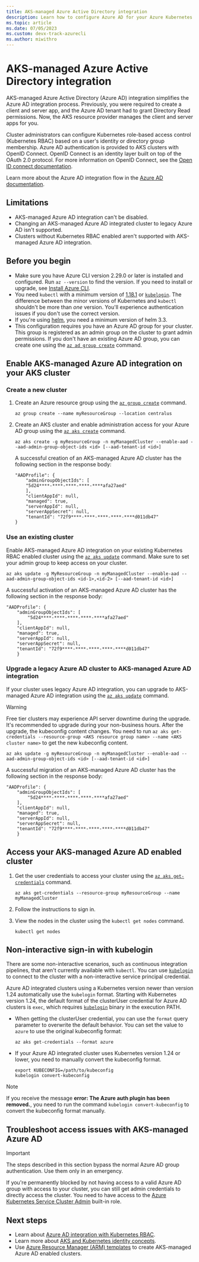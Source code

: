 ```yaml
---
title: AKS-managed Azure Active Directory integration
description: Learn how to configure Azure AD for your Azure Kubernetes Service (AKS) clusters.
ms.topic: article
ms.date: 07/05/2023
ms.custom: devx-track-azurecli
ms.author: miwithro
---
```


# AKS-managed Azure Active Directory integration

AKS-managed Azure Active Directory (Azure AD) integration simplifies the Azure AD integration process. Previously, you were required to create a client and server app, and the Azure AD tenant had to grant Directory Read permissions. Now, the AKS resource provider manages the client and server apps for you.

Cluster administrators can configure Kubernetes role-based access control (Kubernetes RBAC) based on a user's identity or directory group membership. Azure AD authentication is provided to AKS clusters with OpenID Connect. OpenID Connect is an identity layer built on top of the OAuth 2.0 protocol. For more information on OpenID Connect, see the [Open ID connect documentation][open-id-connect].

Learn more about the Azure AD integration flow in the [Azure AD documentation](concepts-identity.md#azure-ad-integration).

## Limitations

* AKS-managed Azure AD integration can't be disabled.
* Changing an AKS-managed Azure AD integrated cluster to legacy Azure AD isn't supported.
* Clusters without Kubernetes RBAC enabled aren't supported with AKS-managed Azure AD integration.

## Before you begin

* Make sure you have Azure CLI version 2.29.0 or later is installed and configured. Run `az --version` to find the version. If you need to install or upgrade, see [Install Azure CLI](/cli/azure/install-azure-cli).
* You need `kubectl` with a minimum version of [1.18.1](https://github.com/kubernetes/kubernetes/blob/master/CHANGELOG/CHANGELOG-1.18.md#v1181) or [`kubelogin`][kubelogin]. The difference between the minor versions of Kubernetes and `kubectl` shouldn't be more than *one* version. You'll experience authentication issues if you don't use the correct version.
* If you're using [helm](https://github.com/helm/helm), you need a minimum version of helm 3.3.
* This configuration requires you have an Azure AD group for your cluster. This group is registered as an admin group on the cluster to grant admin permissions. If you don't have an existing Azure AD group, you can create one using the [`az ad group create`](/cli/azure/ad/group#az_ad_group_create) command.

## Enable AKS-managed Azure AD integration on your AKS cluster

### Create a new cluster

1. Create an Azure resource group using the [`az group create`][az-group-create] command.

    ```azurecli-interactive
    az group create --name myResourceGroup --location centralus
    ```

2. Create an AKS cluster and enable administration access for your Azure AD group using the [`az aks create`][az-aks-create] command.

    ```azurecli-interactive
    az aks create -g myResourceGroup -n myManagedCluster --enable-aad --aad-admin-group-object-ids <id> [--aad-tenant-id <id>]
    ```

    A successful creation of an AKS-managed Azure AD cluster has the following section in the response body:

    ```output
    "AADProfile": {
        "adminGroupObjectIds": [
        "5d24****-****-****-****-****afa27aed"
        ],
        "clientAppId": null,
        "managed": true,
        "serverAppId": null,
        "serverAppSecret": null,
        "tenantId": "72f9****-****-****-****-****d011db47"
    }
    ```

### Use an existing cluster

Enable AKS-managed Azure AD integration on your existing Kubernetes RBAC enabled cluster using the [`az aks update`][az-aks-update] command. Make sure to set your admin group to keep access on your cluster.

```azurecli-interactive
az aks update -g MyResourceGroup -n myManagedCluster --enable-aad --aad-admin-group-object-ids <id-1>,<id-2> [--aad-tenant-id <id>]
```

A successful activation of an AKS-managed Azure AD cluster has the following section in the response body:

```output
"AADProfile": {
    "adminGroupObjectIds": [
        "5d24****-****-****-****-****afa27aed"
    ],
    "clientAppId": null,
    "managed": true,
    "serverAppId": null,
    "serverAppSecret": null,
    "tenantId": "72f9****-****-****-****-****d011db47"
    }
```

### Upgrade a legacy Azure AD cluster to AKS-managed Azure AD integration

If your cluster uses legacy Azure AD integration, you can upgrade to AKS-managed Azure AD integration using the [`az aks update`][az-aks-update] command.

> [!WARNING]
> Free tier clusters may experience API server downtime during the upgrade. It's recommended to upgrade during your non-business hours. 
> After the upgrade, the kubeconfig content changes. You need to run `az aks get-credentials --resource-group <AKS resource group name> --name <AKS cluster name>` to get the new kubeconfig content.

```azurecli-interactive
az aks update -g myResourceGroup -n myManagedCluster --enable-aad --aad-admin-group-object-ids <id> [--aad-tenant-id <id>]
```

A successful migration of an AKS-managed Azure AD cluster has the following section in the response body:

```output
"AADProfile": {
    "adminGroupObjectIds": [
        "5d24****-****-****-****-****afa27aed"
    ],
    "clientAppId": null,
    "managed": true,
    "serverAppId": null,
    "serverAppSecret": null,
    "tenantId": "72f9****-****-****-****-****d011db47"
    }
```

## Access your AKS-managed Azure AD enabled cluster

1. Get the user credentials to access your cluster using the [`az aks get-credentials`][az-aks-get-credentials] command.

    ```azurecli-interactive
    az aks get-credentials --resource-group myResourceGroup --name myManagedCluster
    ```

2. Follow the instructions to sign in.

3. View the nodes in the cluster using the `kubectl get nodes` command.

    ```azurecli-interactive
    kubectl get nodes
    ```

## Non-interactive sign-in with kubelogin

There are some non-interactive scenarios, such as continuous integration pipelines, that aren't currently available with `kubectl`. You can use [`kubelogin`][kubelogin] to connect to the cluster with a non-interactive service principal credential.

Azure AD integrated clusters using a Kubernetes version newer than version 1.24 automatically use the `kubelogin` format. Starting with Kubernetes version 1.24, the default format of the clusterUser credential for Azure AD clusters is `exec`, which requires [`kubelogin`][kubelogin] binary in the execution PATH.

* When getting the clusterUser credential, you can use the `format` query parameter to overwrite the default behavior. You can set the value to `azure` to use the original kubeconfig format:

    ```azurecli-interactive
    az aks get-credentials --format azure
    ```
    
* If your Azure AD integrated cluster uses Kubernetes version 1.24 or lower, you need to manually convert the kubeconfig format.

    ```azurecli-interactive
    export KUBECONFIG=/path/to/kubeconfig
    kubelogin convert-kubeconfig
    ```

> [!NOTE]
> If you receive the message **error: The Azure auth plugin has been removed.**, you need to run the command `kubelogin convert-kubeconfig` to convert the kubeconfig format manually.

## Troubleshoot access issues with AKS-managed Azure AD

> [!IMPORTANT]
> The steps described in this section bypass the normal Azure AD group authentication. Use them only in an emergency.

If you're permanently blocked by not having access to a valid Azure AD group with access to your cluster, you can still get admin credentials to directly access the cluster. You need to have access to the [Azure Kubernetes Service Cluster Admin](../role-based-access-control/built-in-roles.md#azure-kubernetes-service-cluster-admin-role) built-in role.

## Next steps

* Learn about [Azure AD integration with Kubernetes RBAC][azure-ad-rbac].
* Learn more about [AKS and Kubernetes identity concepts][aks-concepts-identity].
* Use [Azure Resource Manager (ARM) templates][aks-arm-template] to create AKS-managed Azure AD enabled clusters.

<!-- LINKS - external -->
[aks-arm-template]: /azure/templates/microsoft.containerservice/managedclusters
[kubelogin]: https://github.com/Azure/kubelogin

<!-- LINKS - Internal -->
[aks-concepts-identity]: concepts-identity.md
[azure-ad-rbac]: azure-ad-rbac.md
[az-aks-create]: /cli/azure/aks#az_aks_create
[az-aks-get-credentials]: /cli/azure/aks#az_aks_get_credentials
[az-group-create]: /cli/azure/group#az_group_create
[open-id-connect]:../active-directory/develop/v2-protocols-oidc.md
[az-aks-update]: /cli/azure/aks#az_aks_update
